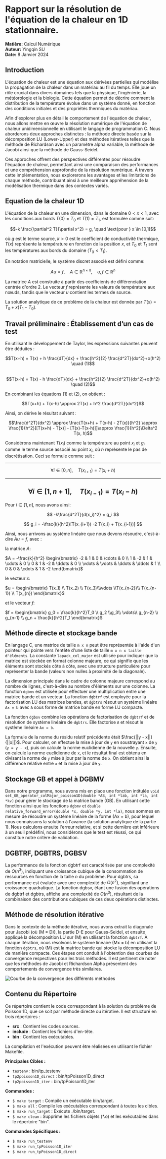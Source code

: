 # Rapport sur la résolution de l'équation de la chaleur en 1D stationnaire.


**Matière:** Calcul Numérique  
**Auteur:** Yingqin SU  
**Date:** 8 Janvier 2024

## Introduction

L'équation de chaleur est une équation aux dérivées partielles qui modélise la propagation de la chaleur dans un matériau au fil du temps. Elle joue un rôle crucial dans divers domaines tels que la physique, l'ingénierie, la météorologie et la biologie. Cette équation permet de décrire comment la distribution de la température évolue dans un système donné, en fonction des conditions initiales et des propriétés thermiques du matériau.

Afin d'explorer plus en détail le comportement de l'équation de chaleur, nous allons mettre en œuvre la résolution numérique de l'équation de chaleur unidimensionnelle en utilisant le langage de programmation C. Nous aborderons deux approches distinctes : la méthode directe basée sur la décomposition LU (Lower-Upper) et des méthodes itératives telles que la méthode de Richardson avec un paramètre alpha variable, la méthode de Jacobi ainsi que la méthode de Gauss-Seidel.

Ces approches offrent des perspectives différentes pour résoudre l'équation de chaleur, permettant ainsi une comparaison des performances et une compréhension approfondie de la résolution numérique. À travers cette implémentation, nous explorerons les avantages et les limitations de chaque méthode, contribuant ainsi à une meilleure appréhension de la modélisation thermique dans des contextes variés.

## Equation de la chaleur 1D

L'équation de la chaleur en une dimension, dans le domaine $0 < x < 1$, avec les conditions aux bords $T(0) = T_0$ et $T(1) = T_1$, est formulée comme suit:

$$-k \frac{\partial^2 T}{\partial x^2} = g, \quad \text{pour } x \in ]0,1[$$

où $g$ est le terme source, $k > 0$ est le coefficient de conductivité thermique, $T(x)$ représente la température en fonction de la position $x$, et $T_0$ et $T_1$ sont les températures aux bords du domaine ($T_0 < T_1$).

En notation matricielle, le système discret associé est défini comme:

$$Au = f, \quad A \in \mathbb{R}^{n \times n}, \quad u, f \in \mathbb{R}^n$$

La matrice $A$ est construite à partir des coefficients de différenciation centrée d'ordre 2. Le vecteur $f$ représente les valeurs de température aux nœuds, tandis que le vecteur $u$ contient les termes de source.

La solution analytique de ce problème de la chaleur est donnée par $T(x) = T_0 + x(T_1 - T_0)$.

## Travail préliminaire : Établissement d’un cas de test

En utilisant le développement de Taylor, les expressions suivantes peuvent être déduites :

$$T(x+h) = T(x) + h \frac{dT}{dx} + \frac{h^2}{2} \frac{d^2T}{dx^2}+o(h^2) \quad (1)$$  
$$T(x-h) = T(x) - h \frac{dT}{dx} + \frac{h^2}{2} \frac{d^2T}{dx^2}+o(h^2) \quad (2)$$

En combinant les équations $(1)$ et $(2)$, on obtient :

$$T(x+h) + T(x-h) \approx 2T(x) + h^2 \frac{d^2T}{dx^2}$$

Ainsi, on dérive le résultat suivant :

$$\frac{d^2T}{dx^2} \approx \frac{T(x+h) + T(x-h) - 2T(x)}{h^2} \approx \frac{1}{h^2}[[T(x+h) - T(x)] - [T(x)-T(x-h)]]\approx \frac{1}{h^2}\Delta^2 T(x, h)$$

Considérons maintenant $T(x_i)$ comme la température au point $x_i$ et $g_i$ comme le terme source associé au point $x_i$, où $h$ représente le pas de discrétisation. Ceci se formule comme suit :

---
$$
\forall i \in [0, n], \quad T(x_{i+1}) = T(x_i + h)
$$

---
$$\forall i \in [1, n+1], \quad T(x_{i-1}) = T(x_i - h)
$$
---

Pour $i \in [1, n]$, nous avons ainsi:

$$
-k\frac{d^2T}{d(x_i)^2} = g_i
$$

$$
g_i = -\frac{k}{h^2}[T(x_{i+1}) -2 T(x_i) + T(x_{i-1})]
$$

Ainsi, nous arrivons au système linéaire que nous devons résoudre, c'est-à-dire $Au=f$, avec :

la matrice $A$:

$A = -\frac{k}{h^2} \begin{bmatrix}
-2 & 1 & 0 & \cdots & 0 \\
1 & -2 & 1 & \cdots & 0 \\
0 & 1 & -2 & \ddots & 0 \\
\vdots & \vdots & \ddots & \ddots & 1 \\
0 & 0 & \cdots & 1 & -2
\end{bmatrix}$


le vecteur $x$:

$u = \begin{bmatrix} T(x_1) \\ T(x_2) \\ T(x_3)\\\vdots \\T(x_{n-2})\\ T(x_{n-1}) \\ T(x_{n}) \end{bmatrix}$

et le vecteur $f$:

$f = \begin{bmatrix} g_0 + \frac{k}{h^2}T_0 \\ g_2 \\g_3\\ \vdots\\ g_{n-2} \\ g_{n-1} \\ g_n + \frac{k}{h^2}T_1 \end{bmatrix}$

## Méthode directe et stockage bande

En langage C, une matrice de taille `m x n` peut être représentée à l'aide d'un pointeur qui pointe vers l'entête d'une liste de taille `m x n x taille d'éléments`. La constante `lapack_col_major` est utilisée pour indiquer que la matrice est stockée en format colonne majeure, ce qui signifie que les éléments sont stockés côte à côte, avec une structure particulière pour représenter la bande (valeurs non nulles à proximité de la diagonale).

La dimension principale dans le cadre de colonne majeure correspond au nombre de lignes, c'est-à-dire au nombre d'éléments sur une colonne. La fonction `dgbmv` est utilisée pour effectuer une multiplication entre une matrice bande et un vecteur. La fonction `dgbtrf` est employée pour la factorisation LU des matrices bandes, et `dgbtrs` résout un système linéaire `Ax = b` avec `A` sous forme de matrice bande en forme LU compacte.

La fonction `dgbsv` combine les opérations de factorisation de `dgbtrf` et de résolution de système linéaire de `dgbtrs`. Elle factorise `A` et résout le système linéaire `Ax = b`.

La formule de la norme du résidu relatif précédente était $\frac{||y - x||}{||x||}$. Pour calculer, on effectue la mise à jour de `y` en soustrayant `x` de `y` (`y = y - x`), puis on calcule la norme euclidienne de la nouvelle `y`. Ensuite, on calcule la norme euclidienne de `x`, et le résultat final est obtenu en divisant la norme de `y` mise à jour par la norme de `x`. On obtient ainsi la différence relative entre `x` et la mise à jour de `y`.

## Stockage GB et appel à DGBMV

Dans notre programme, nous avons mis en place une fonction intitulée `void set_GB_operator_colMajor_poisson1D(double *AB, int *lab, int *la, int *kv)` pour gérer le stockage de la matrice bande (GB). En utilisant cette fonction ainsi que les fonctions `dgbmv` et `double relative_forward_error(double *x, double *y, int *la)`, nous sommes en mesure de résoudre un système linéaire de la forme \(Ax = b\), pour lequel nous connaissons la solution à l'avance (la solution analytique de la partie 1). Nous calculons ensuite l'erreur relative, et si cette dernière est inférieure à un seuil prédéfini, nous considérons que le test est réussi, ce qui constitue notre critère de validation.

## DGBTRF, DGBTRS, DGBSV

La performance de la fonction dgbtrf est caractérisée par une complexité de $O(n^3)$, indiquant une croissance cubique de la consommation de ressources en fonction de la taille $n$ du problème. Pour dgbtrs, sa performance est évaluée avec une complexité de $O(n^2)$, signifiant une croissance quadratique. La fonction dgbsv, étant une fusion des opérations de dgbtrf et dgbtrs, affiche une complexité de $O(n^3)$, résultant de la combinaison des contributions cubiques de ces deux opérations distinctes.

## Méthode de résolution itérative

Dans le contexte de la méthode itérative, nous avons extrait la diagonale pour Jacobi (où \(M = D\)), la partie D-E pour Gauss-Seidel, et ensuite appliqué la décomposition LU sur \(M\) en utilisant la fonction `dgbtrf`. À chaque itération, nous résolvons le système linéaire \(Mx = b\) en utilisant la fonction `dgbtrs`, où \(M\) est la matrice bande qui stocke la décomposition LU de manière compacte. Ces étapes ont conduit à l'obtention des courbes de convergence respectives pour les trois méthodes. Il est pertinent de noter que les méthodes de Jacobi et Richardson Alpha présentent des comportements de convergence très similaires.


![Courbe de la convergence des différents méthodes](Ref_courbe_convergence.png)


## Contenu du Répertoire

Ce répertoire contient le code correspondant à la solution du problème de Poisson 1D, que ce soit par méthode directe ou itérative. Il est structuré en trois répertoires :

- **src** : Contient les codes sources.
- **include** : Contient les fichiers d'en-tête.
- **bin** : Contient les exécutables.

La compilation et l'exécution peuvent être réalisées en utilisant le fichier Makefile.

**Principales Cibles :**
- `testenv` : bin/tp_testenv
- `tp2poisson1D_direct` : bin/tpPoisson1D_direct
- `tp2poisson1D_iter` : bin/tpPoisson1D_iter

**Commandes :**
- `$ make target` : Compile un exécutable bin/target.
- `$ make all` : Compile les exécutables correspondant à toutes les cibles.
- `$ make run_target` : Exécute ./bin/target.
- `$ make clean` : Supprime les fichiers objets (*.o) et les exécutables dans le répertoire "bin".

**Commandes Spécifiques :**
- `$ make run_testenv`
- `$ make run_tpPoisson1D_iter`
- `$ make run_tpPoisson1D_direct`
